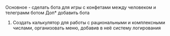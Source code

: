 Основное - сделать бота для игры с конфетами между человеком и телеграмм ботом
Доп* добавить бота
1. Создать калькулятор для работы с рациональными и комплексными числами, организовать меню, добавив в неё систему логирования

